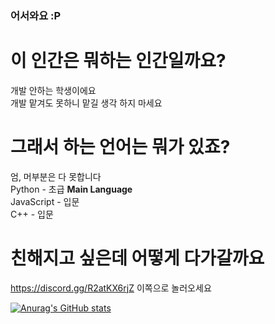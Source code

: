 ### 어서와요 :P
# 이 인간은 뭐하는 인간일까요?   
개발 안하는 학생이에요   
개발 맡겨도 못하니 맡길 생각 하지 마세요   
# 그래서 하는 언어는 뭐가 있죠?   
엄, 머부분은 다 못합니다   
Python - 초급 **Main Language**   
JavaScript - 입문   
C++ - 입문   
# 친해지고 싶은데 어떻게 다가갈까요   
https://discord.gg/R2atKX6rjZ 이쪽으로 놀러오세요   

[![Anurag's GitHub stats](https://github-readme-stats.vercel.app/api?username=LoveGom)](https://github.com/anuraghazra/github-readme-stats)

<!--
**LoveGom/LoveGom** is a ✨ _special_ ✨ repository because its `README.md` (this file) appears on your GitHub profile.

Here are some ideas to get you started:

- 🔭 I’m currently working on ...
- 🌱 I’m currently learning ...
- 👯 I’m looking to collaborate on ...
- 🤔 I’m looking for help with ...
- 💬 Ask me about ...
- 📫 How to reach me: ...
- 😄 Pronouns: ...
- ⚡ Fun fact: ...
-->
